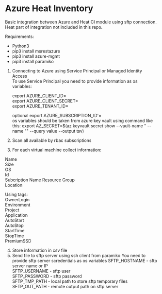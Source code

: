 # Azure Heat Inventory

Basic integration between Azure and Heat CI module using sftp connection.  
Heat part of integration not included in this repo.

Requirements:
- Python3  
- pip3 install msrestazure
- pip3 install azure-mgmt
- pip3 install paramiko


1. Connecting to Azure using Service Principal or Managed Identity Access  
  To use Service Principal you need to provide information as os variables:
     
   export AZURE_CLIENT_ID=<your sp client id>  
   export AZURE_CLIENT_SECRET=<your sp client password>  
   export AZURE_TENANT_ID=<your tenant id>  
     
   optional export AZURE_SUBSCRIPTION_ID'=<your subscription>  
   os variables should be taken from azure key vault using command like this:
   export AZ_SECRET=$(az keyvault secret show  --vault-name "<your vault name> --name "<name of secret>" --query value --output tsv)
  
  
2. Scan all available by rbac subscriptions  

3. For each virtual machine collect information:  
  
  Name  
  Size  
  OS  
  Id  
  Subcription Name
  Resource Group  
  Location  
    
  Using tags:  
  OwnerLogin  
  Environment  
  Project  
  Application  
  AutoStart  
  AutoStop  
  StartTime  
  StopTime  
  PremiumSSD  
  
4. Store information in csv file
5. Send file to sftp server using ssh client from paramiko
  You need to provide sftp server scredentials as os variables
  SFTP_HOSTNAME - sftp server name or IP  
  SFTP_USERNAME - sftp user  
  SFTP_PASSWORD - sftp password    
  SFTP_TMP_PATH - local path to store sftp temporary files
  SFTP_OUT_PATH - remote output path on sftp server
    
  
